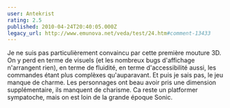 ```yaml
---
user: Antekrist
rating: 2.5
published: 2010-04-24T20:40:05.000Z
legacy_url: http://www.emunova.net/veda/test/24.htm#comment-13433
---
```

Je ne suis pas particulièrement convaincu par cette première mouture 3D. On y perd en terme de visuels (et les nombreux bugs d'affichage n'arrangent rien), en terme de fluidité, en terme d'accessibilité aussi, les commandes étant plus complèxes qu'auparavant.
Et puis je sais pas, le jeu manque de charme. Les personnages ont beau avoir pris une dimension supplémentaire, ils manquent de charisme. Ca reste un platformer sympatoche, mais on est loin de la grande époque Sonic.